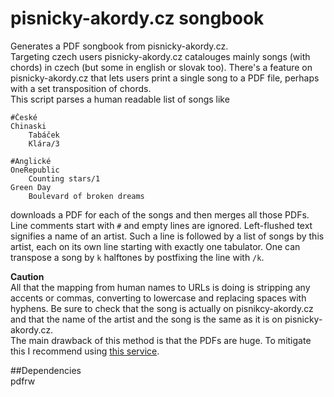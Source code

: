 # pisnicky-akordy.cz songbook
Generates a PDF songbook from pisnicky-akordy.cz.  
Targeting czech users pisnicky-akordy.cz catalouges mainly songs (with chords) in czech (but some in english or slovak too).
There's a feature on pisnicky-akordy.cz that lets users print a single song to a PDF file, perhaps with a set transposition of chords.  
This script parses a human readable list of songs like

```
#České
Chinaski
	Tabáček
	Klára/3

#Anglické
OneRepublic
	Counting stars/1
Green Day
	Boulevard of broken dreams
```


downloads a PDF for each of the songs and then merges all those PDFs.  
Line comments start with `#` and empty lines are ignored.
Left-flushed text signifies a name of an artist. Such a line is followed by a list of songs by this artist, each on its own line starting with exactly one tabulator.
One can transpose a song by `k` halftones by postfixing the line with `/k`.

**Caution**  
All that the mapping from human names to URLs is doing is stripping any accents or commas, converting to lowercase and replacing spaces with hyphens. Be sure to check that the song is actually on pisnikcy-akordy.cz and that the name of the artist and the song is the same as it is on pisnicky-akordy.cz.  
The main drawback of this method is that the PDFs are huge. To mitigate this I recommend using [this service](https://www.pdf2go.com/compress-pdf).

##Dependencies  
pdfrw